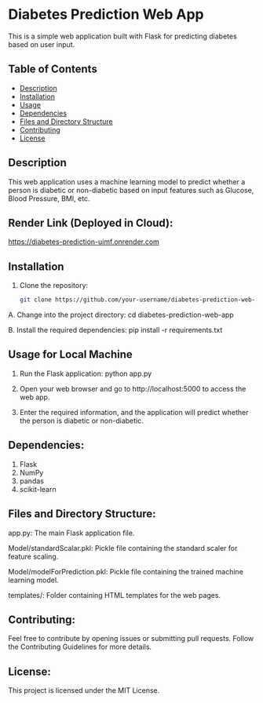 # Diabetes Prediction Web App

This is a simple web application built with Flask for predicting diabetes based on user input.

## Table of Contents

- [Description](#description)
- [Installation](#installation)
- [Usage](#usage)
- [Dependencies](#dependencies)
- [Files and Directory Structure](#files-and-directory-structure)
- [Contributing](#contributing)
- [License](#license)

## Description

This web application uses a machine learning model to predict whether a person is diabetic or non-diabetic based on input features such as Glucose, Blood Pressure, BMI, etc.

## Render Link (Deployed in Cloud):
https://diabetes-prediction-uimf.onrender.com

## Installation

1. Clone the repository:

   ```bash
   git clone https://github.com/your-username/diabetes-prediction-web-app.git

A. Change into the project directory:
   cd diabetes-prediction-web-app

B. Install the required dependencies:
   pip install -r requirements.txt

## Usage for Local Machine

1. Run the Flask application:
   python app.py

2. Open your web browser and go to http://localhost:5000 to access the web app.

3. Enter the required information, and the application will predict whether the person is diabetic or non-diabetic.

## Dependencies:

1. Flask
2. NumPy
3. pandas
4. scikit-learn

## Files and Directory Structure:

app.py: The main Flask application file.

Model/standardScalar.pkl: Pickle file containing the standard scaler for feature scaling.

Model/modelForPrediction.pkl: Pickle file containing the trained machine learning model.

templates/: Folder containing HTML templates for the web pages.

## Contributing: 

Feel free to contribute by opening issues or submitting pull requests. Follow the Contributing Guidelines for more details.

## License:

This project is licensed under the MIT License.
